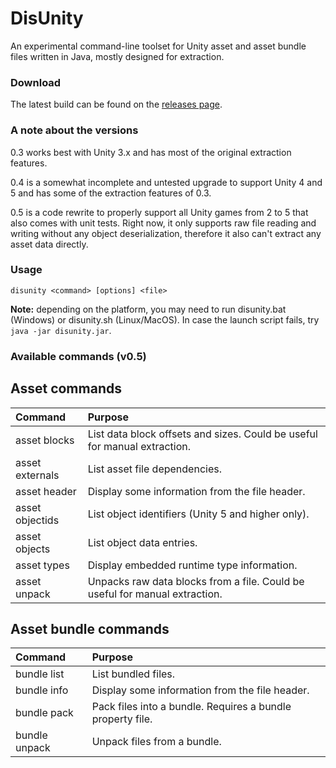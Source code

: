 DisUnity
========

An experimental command-line toolset for Unity asset and asset bundle files written in Java, mostly designed for extraction.

### Download

The latest build can be found on the [releases page](https://github.com/ata4/disunity/releases).

### A note about the versions

0.3 works best with Unity 3.x and has most of the original extraction features.

0.4 is a somewhat incomplete and untested upgrade to support Unity 4 and 5 and has some of the extraction features of 0.3.

0.5 is a code rewrite to properly support all Unity games from 2 to 5 that also comes with unit tests. Right now, it only
supports raw file reading and writing without any object deserialization, therefore it also can't extract any asset data directly.

### Usage

    disunity <command> [options] <file>
    
**Note:** depending on the platform, you may need to run disunity.bat (Windows) or disunity.sh (Linux/MacOS). In case the launch script fails, try `java -jar disunity.jar`.

### Available commands (v0.5)

## Asset commands

| Command           | Purpose
| :---------------- | :----------------
| asset blocks      | List data block offsets and sizes. Could be useful for manual extraction.
| asset externals   | List asset file dependencies.
| asset header      | Display some information from the file header.
| asset objectids   | List object identifiers (Unity 5 and higher only).
| asset objects     | List object data entries.
| asset types       | Display embedded runtime type information.
| asset unpack      | Unpacks raw data blocks from a file. Could be useful for manual extraction.

## Asset bundle commands

| Command           | Purpose
| :---------------- | :----------------
| bundle list       | List bundled files.
| bundle info       | Display some information from the file header.
| bundle pack       | Pack files into a bundle. Requires a bundle property file.
| bundle unpack     | Unpack files from a bundle.
